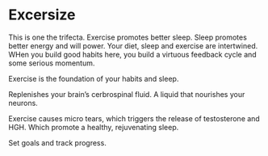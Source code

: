 # Excersize

This is one the trifecta. Exercise promotes better sleep. Sleep promotes better energy and will power.
Your diet, sleep and exercise are intertwined. WHen you build good habits here, you build a virtuous feedback cycle and some serious
momentum.

Exercise is the foundation of your habits and sleep.

Replenishes your brain’s cerbrospinal fluid. A liquid that nourishes your neurons.

Exercise causes micro tears, which triggers the release of testosterone and HGH. Which promote a healthy, rejuvenating sleep.

Set goals and track progress.

